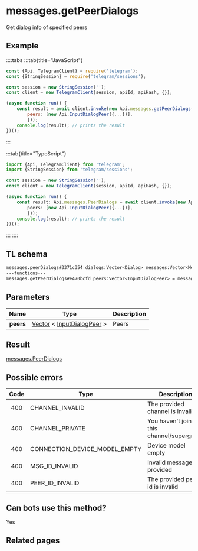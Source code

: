 # messages.getPeerDialogs

Get dialog info of specified peers

## Example

::::tabs
:::tab{title="JavaScript"}

```js
const {Api, TelegramClient} = require('telegram');
const {StringSession} = require('telegram/sessions');

const session = new StringSession('');
const client = new TelegramClient(session, apiId, apiHash, {});

(async function run() {
    const result = await client.invoke(new Api.messages.getPeerDialogs({
		peers: [new Api.InputDialogPeer({...})],
		}));
    console.log(result); // prints the result
})();
```

:::

:::tab{title="TypeScript"}

```ts
import {Api, TelegramClient} from 'telegram';
import {StringSession} from 'telegram/sessions';

const session = new StringSession('');
const client = new TelegramClient(session, apiId, apiHash, {});

(async function run() {
    const result: Api.messages.PeerDialogs = await client.invoke(new Api.messages.getPeerDialogs({
		peers: [new Api.InputDialogPeer({...})],
		}));
    console.log(result); // prints the result
})();
```

:::
::::

## TL schema

```txt
messages.peerDialogs#3371c354 dialogs:Vector<Dialog> messages:Vector<Message> chats:Vector<Chat> users:Vector<User> state:updates.State = messages.PeerDialogs;
---functions---
messages.getPeerDialogs#e470bcfd peers:Vector<InputDialogPeer> = messages.PeerDialogs;
```

## Parameters

|   Name    | Type                                                                                                                      | Description |
| :-------: | ------------------------------------------------------------------------------------------------------------------------- | ----------- |
| **peers** | [Vector](https://core.telegram.org/type/Vector%20t) < [InputDialogPeer](https://core.telegram.org/type/InputDialogPeer) > | Peers       |

## Result

[messages.PeerDialogs](https://core.telegram.org/type/messages.PeerDialogs)

## Possible errors

| Code | Type                          | Description                                |
| :--: | ----------------------------- | ------------------------------------------ |
| 400  | CHANNEL_INVALID               | The provided channel is invalid            |
| 400  | CHANNEL_PRIVATE               | You haven't joined this channel/supergroup |
| 400  | CONNECTION_DEVICE_MODEL_EMPTY | Device model empty                         |
| 400  | MSG_ID_INVALID                | Invalid message ID provided                |
| 400  | PEER_ID_INVALID               | The provided peer id is invalid            |

## Can bots use this method?

Yes

## Related pages
